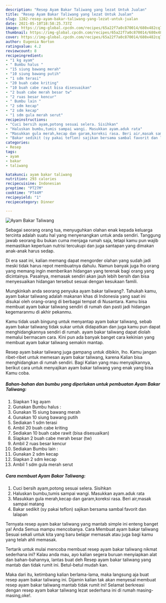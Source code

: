 ```yaml
---
description: "Resep Ayam Bakar Taliwang yang lezat Untuk Jualan"
title: "Resep Ayam Bakar Taliwang yang lezat Untuk Jualan"
slug: 1282-resep-ayam-bakar-taliwang-yang-lezat-untuk-jualan
date: 2021-05-10T18:58:25.737Z
image: https://img-global.cpcdn.com/recipes/65a22f7a0c870014/680x482cq70/ayam-bakar-taliwang-foto-resep-utama.jpg
thumbnail: https://img-global.cpcdn.com/recipes/65a22f7a0c870014/680x482cq70/ayam-bakar-taliwang-foto-resep-utama.jpg
cover: https://img-global.cpcdn.com/recipes/65a22f7a0c870014/680x482cq70/ayam-bakar-taliwang-foto-resep-utama.jpg
author: Eugenia Norton
ratingvalue: 4.2
reviewcount: 8
recipeingredient:
- "1 kg ayam"
- " Bumbu halus "
- "15 siung bawang merah"
- "10 siung bawang putih"
- "1 sdm terasi"
- "20 buah cabe kriting"
- "10 buah cabe rawit bisa disesuaikan"
- "2 buah cabe merah besar tw"
- "2 ruas besar kencur"
- " Bumbu lain "
- "2 sdm kecap"
- "2 sdm kecap"
- "1 sdm gula merah serut"
recipeinstructions:
- "Cuci bersih ayam,potong sesuai selera. Sisihkan"
- "Haluskan bumbu,tumis sampai wangi. Masukkan ayam.aduk rata"
- "Masukkan gula merah,kecap dan garam,koreksi rasa. Beri air,masak sampai matang"
- "Bakar sedikit (sy pakai teflon) sajikan bersama sambal favorit dan lalapan"
categories:
- Resep
tags:
- ayam
- bakar
- taliwang

katakunci: ayam bakar taliwang 
nutrition: 293 calories
recipecuisine: Indonesian
preptime: "PT27M"
cooktime: "PT44M"
recipeyield: "1"
recipecategory: Dinner

---
```



![Ayam Bakar Taliwang](https://img-global.cpcdn.com/recipes/65a22f7a0c870014/680x482cq70/ayam-bakar-taliwang-foto-resep-utama.jpg)

Sebagai seorang orang tua, menyuguhkan olahan enak kepada keluarga tercinta adalah suatu hal yang menyenangkan untuk anda sendiri. Tanggung jawab seorang ibu bukan cuma menjaga rumah saja, tetapi kamu pun wajib memastikan keperluan nutrisi tercukupi dan juga santapan yang dimakan anak-anak harus sedap.

Di era  saat ini, kalian memang dapat mengorder olahan yang sudah jadi meski tidak harus repot membuatnya dahulu. Namun banyak juga lho orang yang memang ingin memberikan hidangan yang terenak bagi orang yang dicintainya. Pasalnya, memasak sendiri akan jauh lebih bersih dan bisa menyesuaikan hidangan tersebut sesuai dengan kesukaan famili. 



Mungkinkah anda seorang penyuka ayam bakar taliwang?. Tahukah kamu, ayam bakar taliwang adalah makanan khas di Indonesia yang saat ini disukai oleh orang-orang di berbagai tempat di Nusantara. Kamu bisa membuat ayam bakar taliwang sendiri di rumah dan pasti jadi hidangan kegemaranmu di akhir pekanmu.

Kamu tidak usah bingung untuk menyantap ayam bakar taliwang, sebab ayam bakar taliwang tidak sukar untuk didapatkan dan juga kamu pun dapat menghidangkannya sendiri di rumah. ayam bakar taliwang dapat diolah memalui bermacam cara. Kini pun ada banyak banget cara kekinian yang membuat ayam bakar taliwang semakin mantap.

Resep ayam bakar taliwang juga gampang untuk dibikin, lho. Kamu jangan ribet-ribet untuk memesan ayam bakar taliwang, karena Kalian bisa menghidangkan di rumah sendiri. Bagi Kalian yang mau menyajikannya, berikut cara untuk menyajikan ayam bakar taliwang yang enak yang bisa Kamu coba.

<!--inarticleads1-->

##### Bahan-bahan dan bumbu yang diperlukan untuk pembuatan Ayam Bakar Taliwang:

1. Siapkan 1 kg ayam
1. Gunakan  Bumbu halus :
1. Gunakan 15 siung bawang merah
1. Gunakan 10 siung bawang putih
1. Sediakan 1 sdm terasi
1. Ambil 20 buah cabe kriting
1. Sediakan 10 buah cabe rawit (bisa disesuaikan)
1. Siapkan 2 buah cabe merah besar (tw)
1. Ambil 2 ruas besar kencur
1. Sediakan  Bumbu lain :
1. Gunakan 2 sdm kecap
1. Siapkan 2 sdm kecap
1. Ambil 1 sdm gula merah serut




<!--inarticleads2-->

##### Cara membuat Ayam Bakar Taliwang:

1. Cuci bersih ayam,potong sesuai selera. Sisihkan
1. Haluskan bumbu,tumis sampai wangi. Masukkan ayam.aduk rata
1. Masukkan gula merah,kecap dan garam,koreksi rasa. Beri air,masak sampai matang
1. Bakar sedikit (sy pakai teflon) sajikan bersama sambal favorit dan lalapan




Ternyata resep ayam bakar taliwang yang mantab simple ini enteng banget ya! Anda Semua mampu mencobanya. Cara Membuat ayam bakar taliwang Sesuai sekali untuk kita yang baru belajar memasak atau juga bagi kamu yang telah ahli memasak.

Tertarik untuk mulai mencoba membuat resep ayam bakar taliwang nikmat sederhana ini? Kalau anda mau, ayo kalian segera buruan menyiapkan alat dan bahan-bahannya, lantas buat deh Resep ayam bakar taliwang yang mantab dan tidak rumit ini. Betul-betul mudah kan. 

Maka dari itu, ketimbang kalian berlama-lama, maka langsung aja buat resep ayam bakar taliwang ini. Dijamin kalian tak akan menyesal membuat resep ayam bakar taliwang mantab tidak rumit ini! Selamat berkreasi dengan resep ayam bakar taliwang lezat sederhana ini di rumah masing-masing,oke!.

